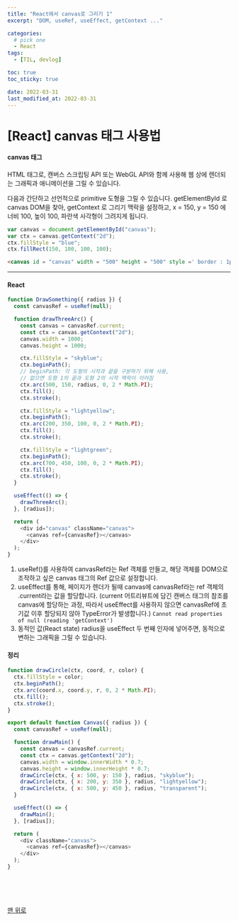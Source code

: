 ```yaml
---
title: "React에서 canvas로 그리기 1"
excerpt: "DOM, useRef, useEffect, getContext ..."

categories:
  # pick one
  - React
tags:
  - [TIL, devlog]

toc: true
toc_sticky: true

date: 2022-03-31
last_modified_at: 2022-03-31
---
```


# [React] canvas 태그 사용법

#### canvas 태그

HTML 태그로, 캔버스 스크립팅 API 또는 WebGL API와 함께 사용해 웹 상에 렌더되는 그래픽과 애니메이션을 그릴 수 있습니다.

다음과 간단하고 선언적으로 primitive 도형을 그릴 수 있습니다.
getElementById 로 canvas DOM을 찾아, getContext 로 그리기 맥락을 설정하고, x = 150, y = 150 에 너비 100, 높이 100, 파란색 사각형이 그려지게 됩니다.

```js
var canvas = document.getElementById("canvas");
var ctx = canvas.getContext("2d");
ctx.fillStyle = "blue";
ctx.fillRect(150, 100, 100, 100);
```

```HTML
<canvas id = "canvas" width = "500" height = "500" style =' border : 1px solid #000 ';></canvas>
```

---

#### React

```js
function DrawSomething({ radius }) {
  const canvasRef = useRef(null);

  function drawThreeArc() {
    const canvas = canvasRef.current;
    const ctx = canvas.getContext("2d");
    canvas.width = 1000;
    canvas.height = 1000;

    ctx.fillStyle = "skyblue";
    ctx.beginPath();
    // beginPath: 각 도형의 시작과 끝을 구분하기 위해 사용,
    // 없으면 도형 1의 끝과 도형 2의 시작 맥락이 이어짐
    ctx.arc(500, 150, radius, 0, 2 * Math.PI);
    ctx.fill();
    ctx.stroke();

    ctx.fillStyle = "lightyellow";
    ctx.beginPath();
    ctx.arc(200, 350, 100, 0, 2 * Math.PI);
    ctx.fill();
    ctx.stroke();

    ctx.fillStyle = "lightgreen";
    ctx.beginPath();
    ctx.arc(700, 450, 100, 0, 2 * Math.PI);
    ctx.fill();
    ctx.stroke();
  }

  useEffect(() => {
    drawThreeArc();
  }, [radius]);

  return (
    <div id="canvas" className="canvas">
      <canvas ref={canvasRef}></canvas>
    </div>
  );
}
```

1. useRef()를 사용하여 canvasRef라는 Ref 객체를 만들고, 해당 객체를 DOM으로 조작하고 싶은 canvas 태그의 Ref 값으로 설정합니다.
   <br/>
2. useEffect를 통해, 페이지가 렌더가 될때 canvas에 canvasRef라는 ref 객체의 .current라는 값을 할당합니다. (current 어트리뷰트에 담긴 캔버스 태그의 참조를 canvas에 할당하는 과정, 따라서 useEffect를 사용하지 않으면 canvasRef에 초기값 이후 할당되지 않아 TypeError가 발생합니다.)
   `Cannot read properties of null (reading 'getContext')`
   <br/>
3. 동적인 값(React state) radius을 useEffect 두 번째 인자에 넣어주면, 동적으로 변하는 그래픽을 그릴 수 있습니다.

#### 정리

```js
function drawCircle(ctx, coord, r, color) {
  ctx.fillStyle = color;
  ctx.beginPath();
  ctx.arc(coord.x, coord.y, r, 0, 2 * Math.PI);
  ctx.fill();
  ctx.stroke();
}

export default function Canvas({ radius }) {
  const canvasRef = useRef(null);

  function drawMain() {
    const canvas = canvasRef.current;
    const ctx = canvas.getContext("2d");
    canvas.width = window.innerWidth * 0.7;
    canvas.height = window.innerHeight * 0.7;
    drawCircle(ctx, { x: 500, y: 150 }, radius, "skyblue");
    drawCircle(ctx, { x: 200, y: 350 }, radius, "lightyellow");
    drawCircle(ctx, { x: 500, y: 450 }, radius, "transparent");
  }

  useEffect(() => {
    drawMain();
  }, [radius]);

  return (
    <div className="canvas">
      <canvas ref={canvasRef}></canvas>
    </div>
  );
}
```

<br/>
<br/>
<br/>

[맨 위로](#)

